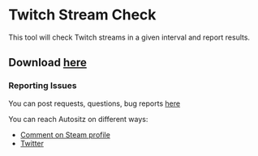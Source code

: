 # Twitch Stream Check

This tool will check Twitch streams in a given interval and report results.

## Download [here](https://github.com/Autositz/twitch-stream-check/releases)


### Reporting Issues
You can post requests, questions, bug reports [here](https://github.com/Autositz/twitch-stream-check/issues)

You can reach Autositz on different ways:
* <a href="http://steamcommunity.com/id/autositz/" target="_blank">Comment on Steam profile</a>
* <a href="http://twitter.com/Fruckley" target="_blank">Twitter</a>
